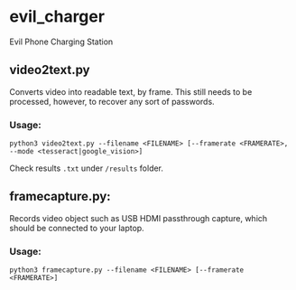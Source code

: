# evil_charger
Evil Phone Charging Station

## video2text.py
Converts video into readable text, by frame. This still needs to be processed, however, to recover any sort of passwords.

### Usage: 
```
python3 video2text.py --filename <FILENAME> [--framerate <FRAMERATE>, --mode <tesseract|google_vision>]
```

Check results ``.txt`` under ``/results`` folder.

## framecapture.py: 
Records video object such as USB HDMI passthrough capture, which should be connected to your laptop.

### Usage:
```
python3 framecapture.py --filename <FILENAME> [--framerate <FRAMERATE>]
```

